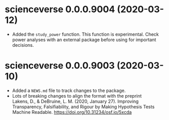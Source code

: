 # scienceverse 0.0.0.9004 (2020-03-12)

* Added the `study_power` function. This function is experimental. Check power analyses with an external package before using for important decisions. 

# scienceverse 0.0.0.9003 (2020-03-10)

* Added a `NEWS.md` file to track changes to the package.
* Lots of breaking changes to align the format with the preprint  
    Lakens, D., & DeBruine, L. M. (2020, January 27). Improving Transparency, Falsifiability, and Rigour by Making Hypothesis Tests Machine Readable. <https://doi.org/10.31234/osf.io/5xcda>
